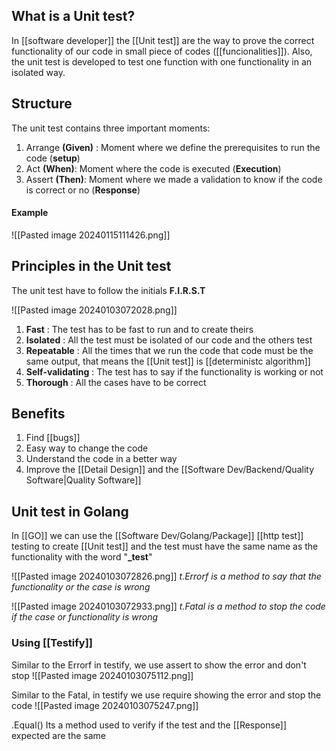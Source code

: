 
## What is a Unit test?

In [[software developer]] the [[Unit test]] are the way to prove the correct functionality of our code in small piece of codes ([[funcionalities]]). Also, the unit test is developed to test one function with one functionality in an isolated way.
## Structure

The unit test contains three important moments:

1. Arrange **(Given)** : Moment where we define the prerequisites to run the code (**setup**)
2. Act **(When)**: Moment where the code is executed (**Execution**)
3. Assert **(Then)**: Moment where we made a validation to know if the code is correct or no (**Response**)
#### Example
![[Pasted image 20240115111426.png]]
## Principles in the Unit test

The unit test have to follow the initials **F.I.R.S.T**

![[Pasted image 20240103072028.png]]

1. **Fast** : The test has to be fast to run and to create theirs
2. **Isolated** : All the test must be isolated of our code and the others test
3. **Repeatable** : All the times that we run the code that code must be the same output, that means the [[Unit test]] is [[deterministc algorithm]]
4. **Self-validating** : The test has to say if the functionality is working or not
5. **Thorough** : All the cases have to be correct

## Benefits

1. Find [[bugs]]
2. Easy way to change the code
3. Understand the code in a better way
4. Improve the [[Detail Design]] and the [[Software Dev/Backend/Quality Software|Quality Software]]
## Unit test in Golang

In [[GO]] we can use the [[Software Dev/Golang/Package]] [[http test]] testing to create [[Unit test]] and the test must have the same name as the functionality with the word "**_test**"

![[Pasted image 20240103072826.png]]
*t.Errorf is a method to say that the functionality or the case is wrong*

![[Pasted image 20240103072933.png]]
*t.Fatal is a method to stop the code if the case or functionality is wrong*
### Using [[Testify]]

Similar to the Errorf in testify, we use assert to show the error and don't stop
![[Pasted image 20240103075112.png]]

Similar to the Fatal, in testify we use require showing the error and stop the code
![[Pasted image 20240103075247.png]]

.Equal() Its a method used to verify if the test and the [[Response]] expected are the same

